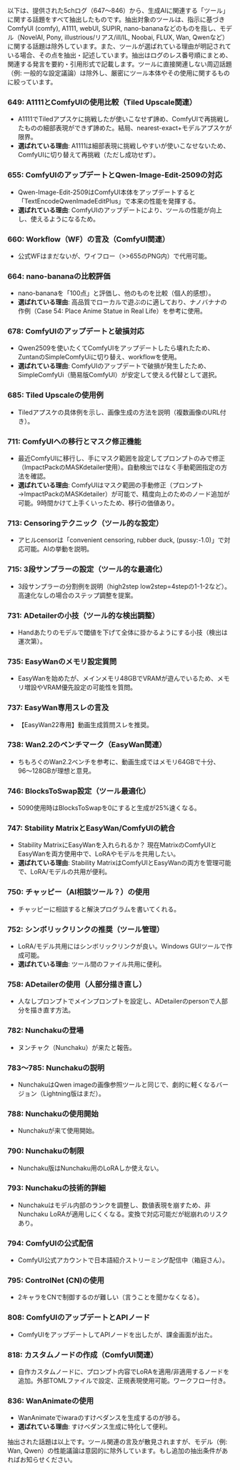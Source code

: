 以下は、提供された5chログ（647〜846）から、生成AIに関連する「ツール」に関する話題をすべて抽出したものです。抽出対象のツールは、指示に基づきComfyUI (comfy), A1111, webUI, SUPIR, nano-bananaなどのものを指し、モデル（NovelAI, Pony, illustrious/リアス/ill/IL, Noobai, FLUX, Wan, Qwenなど）に関する話題は除外しています。また、ツールが選ばれている理由が明記されている場合、その点を抽出・記述しています。抽出はログのレス番号順にまとめ、関連する発言を要約・引用形式で記載します。ツールに直接関連しない周辺話題（例: 一般的な設定議論）は除外し、厳密にツール本体やその使用に関するものに絞っています。

### 649: A1111とComfyUIの使用比較（Tiled Upscale関連）
- A1111でTiledアプスケに挑戦したが使いこなせず諦め、ComfyUIで再挑戦したものの細部表現ができず諦めた。結局、nearest-exact+モデルアプスケが限界。
- **選ばれている理由**: A1111は細部表現に挑戦しやすいが使いこなせないため、ComfyUIに切り替えて再挑戦（ただし成功せず）。

### 655: ComfyUIのアップデートとQwen-Image-Edit-2509の対応
- Qwen-Image-Edit-2509はComfyUI本体をアップデートすると「TextEncodeQwenImadeEditPlus」で本来の性能を発揮する。
- **選ばれている理由**: ComfyUIのアップデートにより、ツールの性能が向上し、使えるようになるため。

### 660: Workflow（WF）の言及（ComfyUI関連）
- 公式WFはまだないが、ワイフロー（>>655のPNG内）で代用可能。

### 664: nano-bananaの比較評価
- nano-bananaを「100点」と評価し、他のものを比較（個人的感想）。
- **選ばれている理由**: 高品質でローカルで遊ぶのに適しており、ナノバナナの作例（Case 54: Place Anime Statue in Real Life）を参考に使用。

### 678: ComfyUIのアップデートと破損対応
- Qwen2509を使いたくてComfyUIをアップデートしたら壊れたため、ZuntanのSimpleComfyUiに切り替え、workflowを使用。
- **選ばれている理由**: ComfyUIのアップデートで破損が発生したため、SimpleComfyUi（簡易版ComfyUI）が安定して使える代替として選択。

### 685: Tiled Upscaleの使用例
- Tiledアプスケの具体例を示し、画像生成の方法を説明（複数画像のURL付き）。

### 711: ComfyUIへの移行とマスク修正機能
- 最近ComfyUIに移行し、手にマスク範囲を設定してプロンプトのみで修正（ImpactPackのMASKdetailer使用）。自動検出ではなく手動範囲指定の方法を確認。
- **選ばれている理由**: ComfyUIはマスク範囲の手動修正（プロンプト→ImpactPackのMASKdetailer）が可能で、精度向上のためのノード追加が可能。9時間かけて上手くいったため、移行の価値あり。

### 713: Censoringテクニック（ツール的な設定）
- アヒルcensorは「convenient censoring, rubber duck, (pussy:-1.0)」で対応可能。AIの挙動を説明。

### 715: 3段サンプラーの設定（ツール的な最適化）
- 3段サンプラーの分割例を説明（high2step low2step=4stepの1-1-2など）。高速化なしの場合のステップ調整を提案。

### 731: ADetailerの小技（ツール的な検出調整）
- Handあたりのモデルで閾値を下げて全体に掛かるようにする小技（検出は運次第）。

### 735: EasyWanのメモリ設定質問
- EasyWanを始めたが、メインメモリ48GBでVRAMが遊んでいるため、メモリ増設やVRAM優先設定の可能性を質問。

### 737: EasyWan専用スレの言及
- 【EasyWan22専用】動画生成質問スレを推奨。

### 738: Wan2.2のベンチマーク（EasyWan関連）
- ちもろぐのWan2.2ベンチを参考に、動画生成ではメモリ64GBで十分、96〜128GBが理想と意見。

### 746: BlocksToSwap設定（ツール最適化）
- 5090使用時はBlocksToSwapを0にすると生成が25%速くなる。

### 747: Stability MatrixとEasyWan/ComfyUIの統合
- Stability MatrixにEasyWanを入れられるか？ 現在MatrixのComfyUIとEasyWanを両方使用中で、LoRAやモデルを共用したい。
- **選ばれている理由**: Stability MatrixはComfyUIとEasyWanの両方を管理可能で、LoRA/モデルの共用が便利。

### 750: チャッピー（AI相談ツール？）の使用
- チャッピーに相談すると解決プログラムを書いてくれる。

### 752: シンボリックリンクの推奨（ツール管理）
- LoRA/モデル共用にはシンボリックリンクが良い。Windows GUIツールで作成可能。
- **選ばれている理由**: ツール間のファイル共用に便利。

### 758: ADetailerの使用（人部分描き直し）
- 人なしプロンプトでメインプロンプトを設定し、ADetailerのpersonで人部分を描き直す方法。

### 782: Nunchakuの登場
- ヌンチャク（Nunchaku）が来たと報告。

### 783〜785: Nunchakuの説明
- NunchakuはQwen imageの画像参照ツールと同じで、劇的に軽くなるバージョン（Lightning版はまだ）。

### 788: Nunchakuの使用開始
- Nunchakuが来て使用開始。

### 790: Nunchakuの制限
- Nunchaku版はNunchaku用のLoRAしか使えない。

### 793: Nunchakuの技術的詳細
- Nunchakuはモデル内部のランクを調整し、数値表現を崩すため、非Nunchaku LoRAが適用しにくくなる。変換で対応可能だが総崩れのリスクあり。

### 794: ComfyUIの公式配信
- ComfyUI公式アカウントで日本語紹介ストリーミング配信中（箱庭さん）。

### 795: ControlNet (CN)の使用
- 2キャラをCNで制御するのが難しい（言うことを聞かなくなる）。

### 808: ComfyUIのアップデートとAPIノード
- ComfyUIをアップデートしてAPIノードを出したが、課金画面が出た。

### 818: カスタムノードの作成（ComfyUI関連）
- 自作カスタムノードに、プロンプト内容でLoRAを適用/非適用するノードを追加。外部TOMLファイルで設定、正規表現使用可能。ワークフロー付き。

### 836: WanAnimateの使用
- WanAnimateでiwaraのすけべダンスを生成するのが捗る。
- **選ばれている理由**: すけべダンス生成に特化して便利。

抽出された話題は以上です。ツール関連の言及が散見されますが、モデル（例: Wan, Qwen）の性能議論は意図的に除外しています。もし追加の抽出条件があればお知らせください。